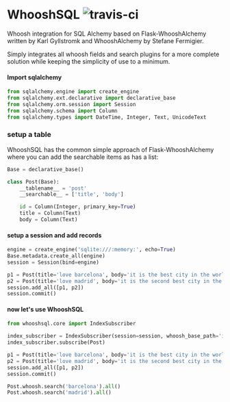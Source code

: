 # WhooshSQL ![travis-ci](https://travis-ci.org/STguerin/WhooshSQL.svg?branch=master)
Whoosh integration for SQL Alchemy based on Flask-WhooshAlchemy written by Karl Gyllstromk and WhooshAlchemy by Stefane Fermigier.
 
Simply integrates all whoosh fields and search plugins for a more complete solution while keeping the simplicity of use to a minimum.



#### Import sqlalchemy
```python
from sqlalchemy.engine import create_engine
from sqlalchemy.ext.declarative import declarative_base
from sqlalchemy.orm.session import Session
from sqlalchemy.schema import Column
from sqlalchemy.types import DateTime, Integer, Text, UnicodeText
```

### setup a table
WhooshSQL has the common simple approach of Flask-WhooshAlchemy where you can add the searchable items as has a list:
```python
Base = declarative_base()

class Post(Base):
    __tablename__ = 'post'
    __searchable__ = ['title', 'body']

    id = Column(Integer, primary_key=True)
    title = Column(Text)
    body = Column(Text)
```

#### setup a session and add records
```python
engine = create_engine('sqlite:///:memory:', echo=True)
Base.metadata.create_all(engine)
session = Session(bind=engine)

p1 = Post(title='love barcelona', body='it is the best city in the world even before madrid!')
p2 = Post(title='love madrid', body='it is the second best city in the world after barcelona!')
session.add_all([p1, p2])
session.commit()
```

#### now let's use WhooshSQL
```python
from whooshsql.core import IndexSubscriber

index_subscriber = IndexSubscriber(session=session, whoosh_base_path='index')
index_subscriber.subscribe(Post)

p1 = Post(title='love barcelona', body='it is the best city in the world even before madrid!')
p2 = Post(title='love madrid', body='it is the second best city in the world after barcelona!')
session.add_all([p1, p2])
session.commit()

Post.whoosh.search('barcelona').all()
Post.whoosh.search('madrid').all()
```

